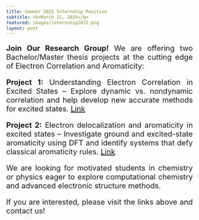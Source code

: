 ```yaml
---
title: Summer 2025 Internship Position
subtitle: <b>March 11, 2025</b>
featured: images/internship2022.png
layout: post
---
```

<p style="text-align: justify; font-size: 20px;">
    <strong>Join Our Research Group!</strong> We are offering two Bachelor/Master thesis projects at the cutting edge of Electron Correlation and Aromaticity:
</p>

<p style="text-align: justify; font-size: 20px;">
    <strong>Project 1:</strong> Understanding Electron Correlation in Excited States – Explore dynamic vs. nondynamic correlation and help develop new accurate methods for excited states. 
    <a href="https://dipc.ehu.eus/en/career/bachelor-theses/research/copy_of_hyperbranched_polymer" target="_blank">Link</a>
</p>

<p style="text-align: justify; font-size: 20px;">
    <strong>Project 2:</strong> Electron delocalization and aromaticity in excited states – Investigate ground and excited-state aromaticity using DFT and identify systems that defy classical aromaticity rules. 
    <a href="https://dipc.ehu.eus/en/career/bachelor-theses/research/copy2_of_hyperbranched_polymer" target="_blank">Link</a>
</p>

<p style="text-align: justify; font-size: 20px;">
    We are looking for motivated students in chemistry or physics eager to explore computational chemistry and advanced electronic structure methods.
</p>

<p style="text-align: justify; font-size: 20px;">
    If you are interested, please visit the links above and contact us!
</p>


